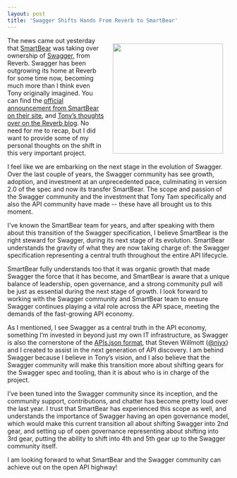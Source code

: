 ```yaml
---
layout: post
title: 'Swagger Shifts Hands From Reverb to SmartBear'
---
```

<p><img style="padding: 15px;" src="https://s3.amazonaws.com/kinlane-productions/bw-icons/bw-highway-open.png" alt="" width="250" align="right" /><!--,p--></p>
<p>The news came out yesterday that <a href="http://smartbear.com">SmartBear</a> was taking over ownership of <a href="http://swagger.io">Swagger</a>, from Reverb. Swagger has been outgrowing its home at  Reverb for some time now, becoming much more than I think even Tony originally imagined. You can find the <a href="http://smartbear.com/news/news-releases/">official announcement from SmartBear on their site</a>, and <a href="http://blog.helloreverb.com/swagger-smartbear/">Tony&rsquo;s thoughts over on the Reverb blog</a>. No need for me to recap, but I did want to provide some of my personal thoughts on the shift in this very important project.</p>
<p>I feel like we are embarking on the next stage in the evolution of Swagger. Over the last couple of years, the Swagger community has see growth, adoption, and investment at an unprecedented pace, culminating in version 2.0 of the spec and now its transfer SmartBear. The scope and passion of the Swagger community and the investment that Tony Tam specifically and also the API community have made -- these have all brought us to this moment.</p>
<p>I've known the SmartBear team for years, and after speaking with them about this transition of the Swagger specification, I believe SmartBear is the right steward for Swagger, during its next stage of its evolution. SmartBear understands the gravity of what they are now taking charge of: the Swagger specification representing a central truth throughout the entire API lifecycle.</p>
<p>SmartBear fully understands too that it was organic growth that made Swagger the force that it has become, and SmartBear is aware that a unique balance of leadership, open governance, and a strong community pull will be just as essential during the next stage of growth. I look forward to working with the Swagger community and SmartBear team to ensure Swagger continues playing a vital role across the API space, meeting the demands of the fast-growing API economy.</p>
<p>As I mentioned, I see Swagger as a central truth in the API economy, something I&rsquo;m invested in beyond just my own IT infrastructure, as Swagger is also the cornerstone of the <a href="http://apisjson.org/">APIs.json format</a>, that Steven Willmott (<a href="https://twitter.com/njyx">@njyx</a>) and I created to assist in the next generation of API discovery. I am behind Swagger because I believe in Tony&rsquo;s vision, and I also believe that the Swagger community will make this transition more about shifting gears for the Swagger spec and tooling, than it is about who is in charge of the project.</p>
<p>I&rsquo;ve been tuned into the Swagger community since its inception, and the community support, contributions, and chatter has become pretty loud over the last year. I trust that SmartBear has experienced this scope as well, and understands the importance of Swagger having an open governance model, which would make this current transition all about shifting Swagger into 2nd gear,  and setting up of open governance representing about shifting into 3rd gear, putting the ability to shift into 4th and 5th gear up to the Swagger community itself.</p>
<p>I am looking forward to what SmartBear and the Swagger community can achieve out on the open API highway!</p>